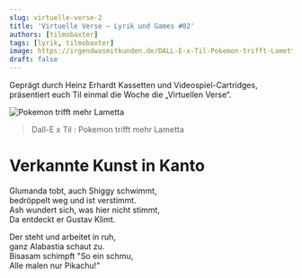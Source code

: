 ```yaml
---
slug: virtuelle-verse-2
title: 'Virtuelle Verse – Lyrik und Games #02'
authors: [tilmobaxter]
tags: [lyrik, tilmobaxter]
image: https://irgendwasmitkunden.de/DALL-E-x-Til-Pokemon-trifft-Lametta.png
draft: false
---
```


Geprägt durch Heinz Erhardt Kassetten und Videospiel-Cartridges, präsentiert euch Til einmal die Woche die „Virtuellen Verse“.
<!--truncate-->

![Pokemon trifft mehr Lametta](https://irgendwasmitkunden.de/DALL-E-x-Til-Pokemon-trifft-Lametta.png)
> Dall-E x Til : Pokemon trifft mehr Lametta

# Verkannte Kunst in Kanto

Glumanda tobt, auch Shiggy schwimmt,<br/>
bedröppelt weg und ist verstimmt.<br/>
Ash wundert sich, was hier nicht stimmt,<br/>
Da entdeckt er Gustav Klimt. <br/>

Der steht und arbeitet in ruh,<br/>
ganz Alabastia schaut zu.<br/>
Bisasam schimpft "So ein schmu,<br/>
Alle malen nur Pikachu!"<br/>

